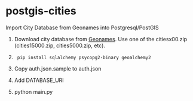 # postgis-cities
Import City Database from Geonames into Postgresql/PostGIS

1. Download city database from [Geonames](https://download.geonames.org/export/dump/). Use one of the citiesx00.zip (cities15000.zip, cities5000.zip, etc).

2. ```  pip install sqlalchemy psycopg2-binary geoalchemy2 ```

3. Copy auth.json.sample to auth.json

4. Add DATABASE_URI

5. python main.py
